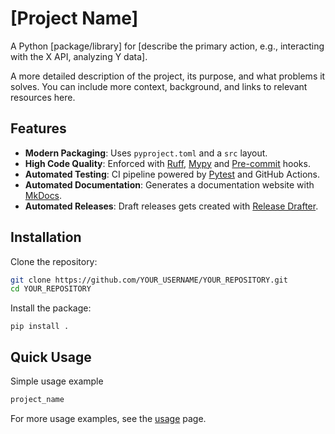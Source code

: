 # [Project Name]
A Python [package/library] for [describe the primary action, e.g., interacting with the X API, analyzing Y data].

A more detailed description of the project, its purpose, and what problems it solves. You can include more context, background, and links to relevant resources here.

## Features
- **Modern Packaging**: Uses `pyproject.toml` and a `src` layout.
- **High Code Quality**: Enforced with [Ruff](https://github.com/astral-sh/ruff), [Mypy](https://github.com/python/mypy) and [Pre-commit](https://github.com/pre-commit/pre-commit) hooks.
- **Automated Testing**: CI pipeline powered by [Pytest](https://github.com/pytest-dev/pytest) and GitHub Actions.
- **Automated Documentation**: Generates a documentation website with [MkDocs](https://github.com/mkdocs/mkdocs).
- **Automated Releases**: Draft releases gets created with [Release Drafter](https://github.com/release-drafter/release-drafter).

## Installation
Clone the repository:
```bash
git clone https://github.com/YOUR_USERNAME/YOUR_REPOSITORY.git
cd YOUR_REPOSITORY
```

Install the package:
```
pip install .
```

## Quick Usage
Simple usage example
```bash
project_name
```

For more usage examples, see the [usage](/docs/usage/index.md) page.
